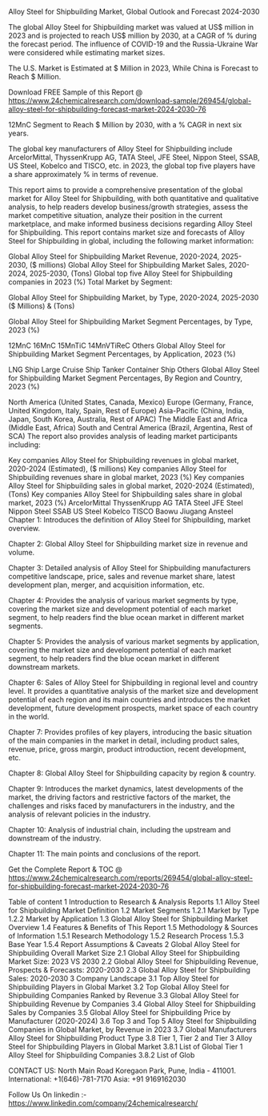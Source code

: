 Alloy Steel for Shipbuilding Market, Global Outlook and Forecast 2024-2030

The global Alloy Steel for Shipbuilding market was valued at US$ million in 2023 and is projected to reach US$ million by 2030, at a CAGR of % during the forecast period. The influence of COVID-19 and the Russia-Ukraine War were considered while estimating market sizes.

The U.S. Market is Estimated at $ Million in 2023, While China is Forecast to Reach $ Million.

Download FREE Sample of this Report @ https://www.24chemicalresearch.com/download-sample/269454/global-alloy-steel-for-shipbuilding-forecast-market-2024-2030-76

12MnC Segment to Reach $ Million by 2030, with a % CAGR in next six years.

The global key manufacturers of Alloy Steel for Shipbuilding include ArcelorMittal, ThyssenKrupp AG, TATA Steel, JFE Steel, Nippon Steel, SSAB, US Steel, Kobelco and TISCO, etc. in 2023, the global top five players have a share approximately % in terms of revenue.

This report aims to provide a comprehensive presentation of the global market for Alloy Steel for Shipbuilding, with both quantitative and qualitative analysis, to help readers develop business/growth strategies, assess the market competitive situation, analyze their position in the current marketplace, and make informed business decisions regarding Alloy Steel for Shipbuilding. This report contains market size and forecasts of Alloy Steel for Shipbuilding in global, including the following market information:

Global Alloy Steel for Shipbuilding Market Revenue, 2020-2024, 2025-2030, ($ millions)
Global Alloy Steel for Shipbuilding Market Sales, 2020-2024, 2025-2030, (Tons)
Global top five Alloy Steel for Shipbuilding companies in 2023 (%)
Total Market by Segment:

Global Alloy Steel for Shipbuilding Market, by Type, 2020-2024, 2025-2030 ($ Millions) & (Tons)

Global Alloy Steel for Shipbuilding Market Segment Percentages, by Type, 2023 (%)

12MnC
16MnC
15MnTiC
14MnVTiReC
Others
Global Alloy Steel for Shipbuilding Market Segment Percentages, by Application, 2023 (%)

LNG Ship
Large Cruise Ship
Tanker
Container Ship
Others
Global Alloy Steel for Shipbuilding Market Segment Percentages, By Region and Country, 2023 (%)

North America (United States, Canada, Mexico)
Europe (Germany, France, United Kingdom, Italy, Spain, Rest of Europe)
Asia-Pacific (China, India, Japan, South Korea, Australia, Rest of APAC)
The Middle East and Africa (Middle East, Africa)
South and Central America (Brazil, Argentina, Rest of SCA)
The report also provides analysis of leading market participants including:

Key companies Alloy Steel for Shipbuilding revenues in global market, 2020-2024 (Estimated), ($ millions)
Key companies Alloy Steel for Shipbuilding revenues share in global market, 2023 (%)
Key companies Alloy Steel for Shipbuilding sales in global market, 2020-2024 (Estimated), (Tons)
Key companies Alloy Steel for Shipbuilding sales share in global market, 2023 (%)
ArcelorMittal
ThyssenKrupp AG
TATA Steel
JFE Steel
Nippon Steel
SSAB
US Steel
Kobelco
TISCO
Baowu
Jiugang
Ansteel
Chapter 1: Introduces the definition of Alloy Steel for Shipbuilding, market overview.

Chapter 2: Global Alloy Steel for Shipbuilding market size in revenue and volume.

Chapter 3: Detailed analysis of Alloy Steel for Shipbuilding manufacturers competitive landscape, price, sales and revenue market share, latest development plan, merger, and acquisition information, etc.

Chapter 4: Provides the analysis of various market segments by type, covering the market size and development potential of each market segment, to help readers find the blue ocean market in different market segments.

Chapter 5: Provides the analysis of various market segments by application, covering the market size and development potential of each market segment, to help readers find the blue ocean market in different downstream markets.

Chapter 6: Sales of Alloy Steel for Shipbuilding in regional level and country level. It provides a quantitative analysis of the market size and development potential of each region and its main countries and introduces the market development, future development prospects, market space of each country in the world.

Chapter 7: Provides profiles of key players, introducing the basic situation of the main companies in the market in detail, including product sales, revenue, price, gross margin, product introduction, recent development, etc.

Chapter 8: Global Alloy Steel for Shipbuilding capacity by region & country.

Chapter 9: Introduces the market dynamics, latest developments of the market, the driving factors and restrictive factors of the market, the challenges and risks faced by manufacturers in the industry, and the analysis of relevant policies in the industry.

Chapter 10: Analysis of industrial chain, including the upstream and downstream of the industry.

Chapter 11: The main points and conclusions of the report.

Get the Complete Report & TOC @ https://www.24chemicalresearch.com/reports/269454/global-alloy-steel-for-shipbuilding-forecast-market-2024-2030-76

Table of content
1 Introduction to Research & Analysis Reports
1.1 Alloy Steel for Shipbuilding Market Definition
1.2 Market Segments
1.2.1 Market by Type
1.2.2 Market by Application
1.3 Global Alloy Steel for Shipbuilding Market Overview
1.4 Features & Benefits of This Report
1.5 Methodology & Sources of Information
1.5.1 Research Methodology
1.5.2 Research Process
1.5.3 Base Year
1.5.4 Report Assumptions & Caveats
2 Global Alloy Steel for Shipbuilding Overall Market Size
2.1 Global Alloy Steel for Shipbuilding Market Size: 2023 VS 2030
2.2 Global Alloy Steel for Shipbuilding Revenue, Prospects & Forecasts: 2020-2030
2.3 Global Alloy Steel for Shipbuilding Sales: 2020-2030
3 Company Landscape
3.1 Top Alloy Steel for Shipbuilding Players in Global Market
3.2 Top Global Alloy Steel for Shipbuilding Companies Ranked by Revenue
3.3 Global Alloy Steel for Shipbuilding Revenue by Companies
3.4 Global Alloy Steel for Shipbuilding Sales by Companies
3.5 Global Alloy Steel for Shipbuilding Price by Manufacturer (2020-2024)
3.6 Top 3 and Top 5 Alloy Steel for Shipbuilding Companies in Global Market, by Revenue in 2023
3.7 Global Manufacturers Alloy Steel for Shipbuilding Product Type
3.8 Tier 1, Tier 2 and Tier 3 Alloy Steel for Shipbuilding Players in Global Market
3.8.1 List of Global Tier 1 Alloy Steel for Shipbuilding Companies
3.8.2 List of Glob

CONTACT US:
North Main Road Koregaon Park, Pune, India - 411001.
International: +1(646)-781-7170
Asia: +91 9169162030

Follow Us On linkedin :- https://www.linkedin.com/company/24chemicalresearch/
